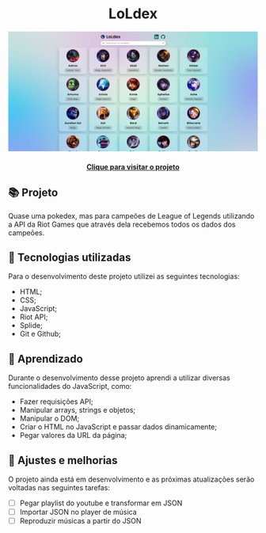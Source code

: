 <h1 align="center">
  LoLdex
</h1>

![Resultado final do projeto](.github/preview.png)

<h4 align="center"><a href="https://juniorod99.github.io/loldex/" target="_blank">Clique para visitar o projeto</a></h4>

## 📚 Projeto

Quase uma pokedex, mas para campeões de League of Legends utilizando a API da Riot Games que através dela recebemos todos os dados dos campeões.

## 💼 Tecnologias utilizadas

Para o desenvolvimento deste projeto utilizei as seguintes tecnologias:

- HTML;
- CSS;
- JavaScript;
- Riot API;
- Splide;
- Git e Github;

## 🤯 Aprendizado

Durante o desenvolvimento desse projeto aprendi a utilizar diversas funcionalidades do JavaScript, como:

- Fazer requisições API;
- Manipular arrays, strings e objetos;
- Manipular o DOM;
- Criar o HTML no JavaScript e passar dados dinamicamente;
- Pegar valores da URL da página;

## 🔧 Ajustes e melhorias

O projeto ainda está em desenvolvimento e as próximas atualizações serão voltadas nas seguintes tarefas:

- [ ] Pegar playlist do youtube e transformar em JSON
- [ ] Importar JSON no player de música
- [ ] Reproduzir músicas a partir do JSON
